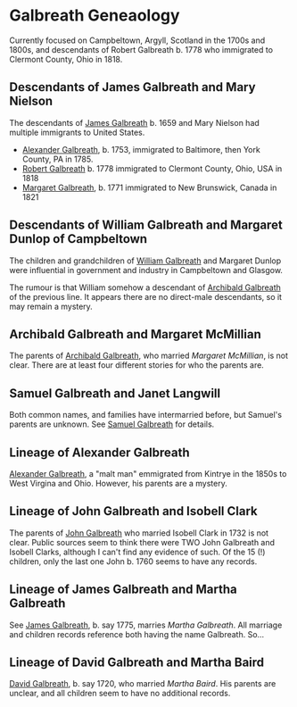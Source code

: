 # Galbreath Geneaology

Currently focused on Campbeltown, Argyll, Scotland in the 1700s and 1800s, and descendants of Robert Galbreath b. 1778 who immigrated to Clermont County, Ohio in 1818.

## Descendants of James Galbreath and Mary Nielson

The descendants of [James Galbreath](galbreath-james-1659.md) b. 1659 and Mary Nielson had multiple immigrants to United States.

* [Alexander Galbreath](galbreath-alexander-1753.md), b. 1753, immigrated to Baltimore, then York County, PA in 1785.
* [Robert Galbreath](galbreath-robert-1778.md) b. 1778 immigrated to Clermont County, Ohio, USA in 1818
* [Margaret Galbreath](galbreath-margaret-1771.md), b. 1771 immigrated to New Brunswick, Canada in 1821

## Descendants of William Galbreath and Margaret Dunlop of Campbeltown

The children and grandchildren of [William Galbreath](/galbreath-william-1736.md) and Margaret Dunlop were influential in government and industry in Campbeltown and Glasgow.  

The rumour is that William somehow a descendant of [Archibald Galbreath](galbreath-archibald-1708.md) of the previous line. It appears there are no direct-male descendants, so it may remain a mystery. 

## Archibald Galbreath and Margaret McMillian

The parents of [Archibald Galbreath](https://github.com/npg70/galbreath/blob/main/galbreath-archibald-1798.md), who married *Margaret McMillian*, is not clear.  There are at least four different stories for who the parents are.

## Samuel Galbreath and Janet Langwill

Both common names, and families have intermarried before, but Samuel's parents are unknown.  See [Samuel Galbreath](galbreath-samuel-1765.md) for details.

## Lineage of Alexander Galbreath

[Alexander Galbreath](galbreath-alexander-1816.md), a "malt man" emmigrated from Kintrye in the 1850s to West Virgina and Ohio. However, his parents are a mystery.

## Lineage of John Galbreath and Isobell Clark

The parents of [John Galbreath](galbreath-john-abt-1710.md) who married Isobell Clark in 1732 is not clear. Public sources seem to think there were TWO John Galbreath and Isobell Clarks, although I can't find any evidence of such.  Of the 15 (!) children, only the last one John b. 1760 seems to have any records.

## Lineage of James Galbreath and Martha Galbreath

See [James Galbreath](galbreath-james-abt-1775.md), b. say 1775,  marries *Martha Galbreath*. All marriage and children records reference both having the name Galbreath. So...

## Lineage of David Galbreath and Martha Baird

[David Galbreath](galbreath-david-abt-1720.md), b. say 1720, who married *Martha Baird*.  His parents are unclear, and all children seem to have no additional records.
